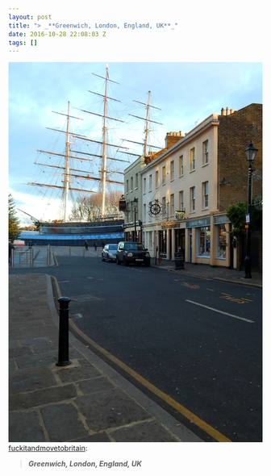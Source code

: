 ```yaml
---
layout: post
title: "> _**Greenwich, London, England, UK**_"
date: 2016-10-28 22:08:03 Z
tags: []
---
```

![](/media/2016/10/152439341312.jpg)
[fuckitandmovetobritain](http://fuckitandmovetobritain.tumblr.com/post/152428462897):

> _**Greenwich, London, England, UK**_
